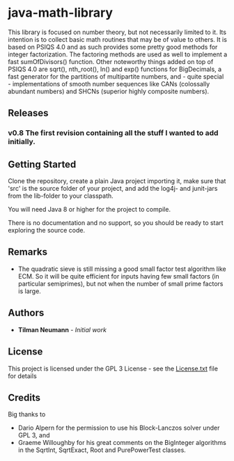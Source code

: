 # java-math-library

This library is focused on number theory, but not necessarily limited to it.
Its intention is to collect basic math routines that may be of value to others.
It is based on PSIQS 4.0 and as such provides some pretty good methods for integer factorization. 
The factoring methods are used as well to implement a fast sumOfDivisors() function.
Other noteworthy things added on top of PSIQS 4.0 are sqrt(), nth_root(), ln() and exp() functions for BigDecimals,
a fast generator for the partitions of multipartite numbers, and - quite special -
implementations of smooth number sequences like CANs (colossally abundant numbers) and SHCNs (superior highly composite numbers).


## Releases

### v0.8 The first revision containing all the stuff I wanted to add initially.


## Getting Started

Clone the repository, create a plain Java project importing it, make sure that 'src' is the source folder of your project, and add the log4j- and junit-jars from the lib-folder to your classpath. 

You will need Java 8 or higher for the project to compile.

There is no documentation and no support, so you should be ready to start exploring the source code.


## Remarks

* The quadratic sieve is still missing a good small factor test algorithm like ECM.
So it will be quite efficient for inputs having few small factors (in particular semiprimes),
but not when the number of small prime factors is large.


## Authors

* **Tilman Neumann** - *Initial work*


## License

This project is licensed under the GPL 3 License - see the [License.txt](License.txt) file for details


## Credits

Big thanks to
* Dario Alpern for the permission to use his Block-Lanczos solver under GPL 3, and
* Graeme Willoughby for his great comments on the BigInteger algorithms in the SqrtInt, SqrtExact, Root and PurePowerTest classes.

